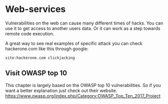 # Web-services

Vulnerabilities on the web can cause many different times of hacks. You can use it to get access to another users data. Or it can work as a step towards remote code execution.

A great way to see real examples of specific attack you can check hackerone.com like this through google: 

```
site:hackerone.com clickjacking
```

## Visit OWASP top 10

This chapter is largely based on the OWASP top 10 vulnerabilities. So if you want a better explanation just check out their website.
https://www.owasp.org/index.php/Category:OWASP_Top_Ten_2017_Project
